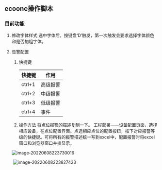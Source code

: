
<!--

 * @Author: LOG
 * @FilePath: \油猴脚本\README.md
 * @Descripttion: 
 * @version: 
 * @Date: 2022-05-25 09:55:59
 * @LastEditors: LOG
 * @LastEditTime: 2022-06-08 22:34:58
  -->

## ecoone操作脚本
### 目前功能
1. 修改字体样式
    选中字体后，按键盘‘D’触发，第一次触发会要求选择字体颜色和是否加粗字体。
    
2. 告警配置
   1. 快捷键
   
      | 快捷键 | 作用     |
      | ------ | -------- |
      | ctrl+1 | 高级报警 |
      | ctrl+2 | 中级报警 |
      | ctrl+3 | 低级报警 |
      | ctrl+4 | 事件     |
   
   2. 操作方法
      将点位报警的描述复制一下。
       工程部署——设备配置页面，选择相应设备，在点位配置界面。点选相应点位的配置按钮，按下对应报警等级的快捷键。可将所有的报警描述统一写到excel中，配置报警时将excel窗口和浏览器窗口并排显示。
   
    ![image-20220608223730016](https://s2.loli.net/2022/06/08/VCKZQpPrb8TwtO1.png)
   
    ​				![image-20220608223827423](https://s2.loli.net/2022/06/08/CjBhNtyPHIxivk4.png)